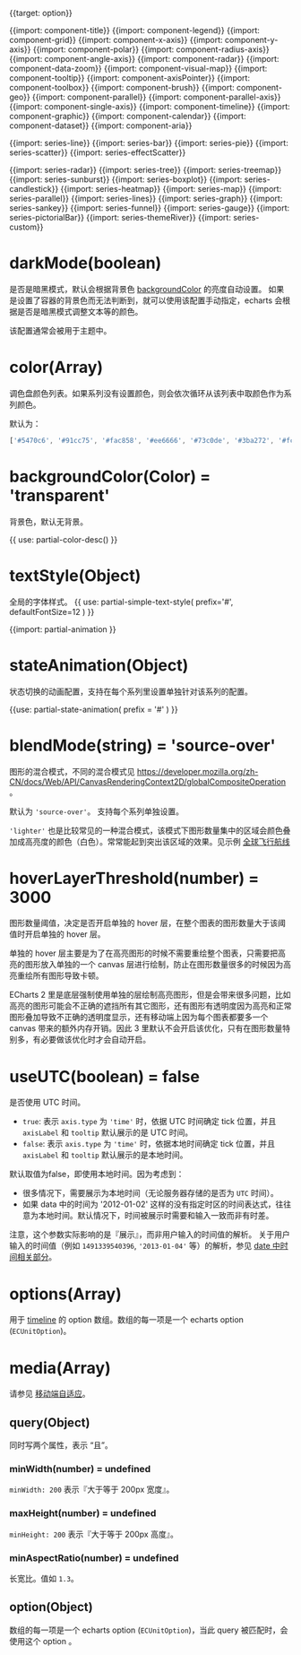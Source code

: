 {{target: option}}

{{import: component-title}}
{{import: component-legend}}
{{import: component-grid}}
{{import: component-x-axis}}
{{import: component-y-axis}}
{{import: component-polar}}
{{import: component-radius-axis}}
{{import: component-angle-axis}}
{{import: component-radar}}
{{import: component-data-zoom}}
{{import: component-visual-map}}
{{import: component-tooltip}}
{{import: component-axisPointer}}
{{import: component-toolbox}}
{{import: component-brush}}
{{import: component-geo}}
{{import: component-parallel}}
{{import: component-parallel-axis}}
{{import: component-single-axis}}
{{import: component-timeline}}
{{import: component-graphic}}
{{import: component-calendar}}
{{import: component-dataset}}
{{import: component-aria}}


{{import: series-line}}
{{import: series-bar}}
{{import: series-pie}}
{{import: series-scatter}}
{{import: series-effectScatter}}

{{import: series-radar}}
{{import: series-tree}}
{{import: series-treemap}}
{{import: series-sunburst}}
{{import: series-boxplot}}
{{import: series-candlestick}}
{{import: series-heatmap}}
{{import: series-map}}
{{import: series-parallel}}
{{import: series-lines}}
{{import: series-graph}}
{{import: series-sankey}}
{{import: series-funnel}}
{{import: series-gauge}}
{{import: series-pictorialBar}}
{{import: series-themeRiver}}
{{import: series-custom}}

# darkMode(boolean)

是否是暗黑模式，默认会根据背景色 [backgroundColor](~backgroundColor) 的亮度自动设置。
如果是设置了容器的背景色而无法判断到，就可以使用该配置手动指定，echarts 会根据是否是暗黑模式调整文本等的颜色。

该配置通常会被用于主题中。

# color(Array)

调色盘颜色列表。如果系列没有设置颜色，则会依次循环从该列表中取颜色作为系列颜色。

默认为：
```js
['#5470c6', '#91cc75', '#fac858', '#ee6666', '#73c0de', '#3ba272', '#fc8452', '#9a60b4', '#ea7ccc']
```

# backgroundColor(Color) = 'transparent'
背景色，默认无背景。

{{ use: partial-color-desc() }}


# textStyle(Object)
全局的字体样式。
{{ use: partial-simple-text-style(
    prefix='#',
    defaultFontSize=12
) }}

{{import: partial-animation }}

# stateAnimation(Object)

状态切换的动画配置，支持在每个系列里设置单独针对该系列的配置。

{{use: partial-state-animation(
    prefix = '#'
) }}


# blendMode(string) = 'source-over'

图形的混合模式，不同的混合模式见 https://developer.mozilla.org/zh-CN/docs/Web/API/CanvasRenderingContext2D/globalCompositeOperation 。

默认为 `'source-over'`。 支持每个系列单独设置。

`'lighter'` 也是比较常见的一种混合模式，该模式下图形数量集中的区域会颜色叠加成高亮度的颜色（白色）。常常能起到突出该区域的效果。见示例 [全球飞行航线](${galleryEditorPath}lines-airline)

# hoverLayerThreshold(number) = 3000

图形数量阈值，决定是否开启单独的 hover 层，在整个图表的图形数量大于该阈值时开启单独的 hover 层。

单独的 hover 层主要是为了在高亮图形的时候不需要重绘整个图表，只需要把高亮的图形放入单独的一个 canvas 层进行绘制，防止在图形数量很多的时候因为高亮重绘所有图形导致卡顿。

ECharts 2 里是底层强制使用单独的层绘制高亮图形，但是会带来很多问题，比如高亮的图形可能会不正确的遮挡所有其它图形，还有图形有透明度因为高亮和正常图形叠加导致不正确的透明度显示，还有移动端上因为每个图表都要多一个 canvas 带来的额外内存开销。因此 3 里默认不会开启该优化，只有在图形数量特别多，有必要做该优化时才会自动开启。


# useUTC(boolean) = false

是否使用 UTC 时间。

+ `true`: 表示 `axis.type` 为 `'time'` 时，依据 UTC 时间确定 tick 位置，并且 `axisLabel` 和 `tooltip` 默认展示的是 UTC 时间。
+ `false`: 表示 `axis.type` 为 `'time'` 时，依据本地时间确定 tick 位置，并且 `axisLabel` 和 `tooltip` 默认展示的是本地时间。

默认取值为false，即使用本地时间。因为考虑到：

+ 很多情况下，需要展示为本地时间（无论服务器存储的是否为 `UTC` 时间）。
+ 如果 data 中的时间为 '2012-01-02' 这样的没有指定时区的时间表达式，往往意为本地时间。默认情况下，时间被展示时需要和输入一致而非有时差。

注意，这个参数实际影响的是『展示』，而非用户输入的时间值的解析。
关于用户输入的时间值（例如 `1491339540396`, `'2013-01-04'` 等）的解析，参见 [date 中时间相关部分](~series-line.data)。


# options(Array)

用于 [timeline](option.html#timeline) 的 option 数组。数组的每一项是一个 echarts option (`ECUnitOption`)。


# media(Array)

请参见 [移动端自适应](tutorial.html#%E7%A7%BB%E5%8A%A8%E7%AB%AF%E8%87%AA%E9%80%82%E5%BA%94)。

## query(Object)

同时写两个属性，表示 “且”。

### minWidth(number) = undefined

`minWidth: 200` 表示『大于等于 200px 宽度』。

### maxHeight(number) = undefined

`minHeight: 200` 表示『大于等于 200px 高度』。

### minAspectRatio(number) = undefined

长宽比。值如 `1.3`。

## option(Object)

数组的每一项是一个 echarts option (`ECUnitOption`)，当此 query 被匹配时，会使用这个 option 。
